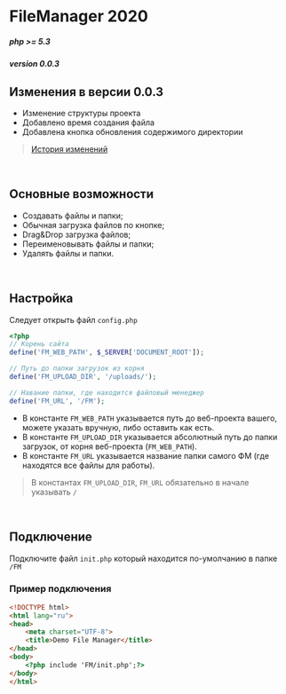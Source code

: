 # FileManager 2020
##### php >= 5.3
##### version 0.0.3

## Изменения в версии 0.0.3
* Изменение структуры проекта
* Добавлено время создания файла
* Добавлена кнопка обновления содержимого директории

> [История изменений](./changelog.md)
<br>

## Основные возможности
* Создавать файлы и папки;
* Обычная загрузка файлов по кнопке;
* Drag&Drop загрузка файлов;
* Переименовывать файлы и папки;
* Удалять файлы и папки.

<br>

## Настройка
Следует открыть файл `config.php`
```php
<?php
// Корень сайта
define('FM_WEB_PATH', $_SERVER['DOCUMENT_ROOT']);

// Путь до папки загрузок из корня
define('FM_UPLOAD_DIR', '/uploads/');

// Навание папки, где находится файловый менеджер
define('FM_URL', '/FM');
```
* В константе `FM_WEB_PATH` указывается путь до веб-проекта вашего, можете указать вручную, либо оставить как есть.
* В константе `FM_UPLOAD_DIR` указывается абсолютный путь до папки загрузок, от корня веб-проекта (`FM_WEB_PATH`).
* В константе `FM_URL` указывается название папки самого ФМ (где находятся все файлы для работы).

> В константах `FM_UPLOAD_DIR`, `FM_URL` обязательно в начале указывать `/`

<br>

## Подключение
Подключите файл `init.php` который находится по-умолчанию в папке `/FM`

### Пример подключения
```html
<!DOCTYPE html>
<html lang="ru">
<head>
    <meta charset="UTF-8">
    <title>Demo File Manager</title>
</head>
<body>
    <?php include 'FM/init.php';?>
</body>
</html>
```
